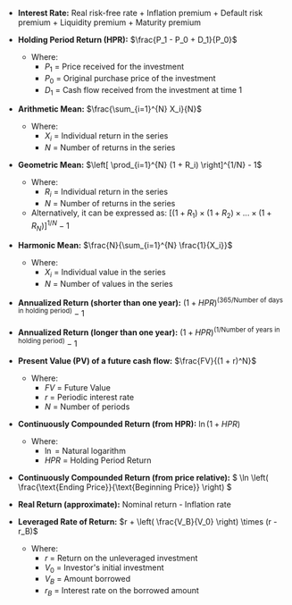 
*   **Interest Rate:** Real risk-free rate + Inflation premium + Default risk premium + Liquidity premium + Maturity premium

*   **Holding Period Return (HPR):** $\frac{P_1 - P_0 + D_1}{P_0}$
    *   Where:
        *   $P_1$ = Price received for the investment
        *   $P_0$ = Original purchase price of the investment
        *   $D_1$ = Cash flow received from the investment at time 1

*   **Arithmetic Mean:** $\frac{\sum_{i=1}^{N} X_i}{N}$
    *   Where:
        *   $X_i$ = Individual return in the series
        *   $N$ = Number of returns in the series

*   **Geometric Mean:** $\left[ \prod_{i=1}^{N} (1 + R_i) \right]^{1/N} - 1$
    *   Where:
        *   $R_i$ = Individual return in the series
        *   $N$ = Number of returns in the series
    *   Alternatively, it can be expressed as: $[(1 + R_1) \times (1 + R_2) \times ... \times (1 + R_N)]^{1/N} - 1$

*   **Harmonic Mean:** $\frac{N}{\sum_{i=1}^{N} \frac{1}{X_i}}$
    *   Where:
        *   $X_i$ = Individual value in the series
        *   $N$ = Number of values in the series

*   **Annualized Return (shorter than one year):** $(1 + HPR)^{(365/\text{Number of days in holding period})} - 1$

*   **Annualized Return (longer than one year):** $(1 + HPR)^{(1/\text{Number of years in holding period})} - 1$

*   **Present Value (PV) of a future cash flow:** $\frac{FV}{(1 + r)^N}$
    *   Where:
        *   $FV$ = Future Value
        *   $r$ = Periodic interest rate
        *   $N$ = Number of periods

*   **Continuously Compounded Return (from HPR):** $\ln(1 + HPR)$
    *   Where:
        *   $\ln$ = Natural logarithm
        *   $HPR$ = Holding Period Return

*   **Continuously Compounded Return (from price relative):** $ \ln \left( \frac{\text{Ending Price}}{\text{Beginning Price}} \right) $

*   **Real Return (approximate):** Nominal return - Inflation rate

*   **Leveraged Rate of Return:** $r + \left( \frac{V_B}{V_0} \right) \times (r - r_B)$
    *   Where:
        *   $r$ = Return on the unleveraged investment
        *   $V_0$ = Investor's initial investment
        *   $V_B$ = Amount borrowed
        *   $r_B$ = Interest rate on the borrowed amount